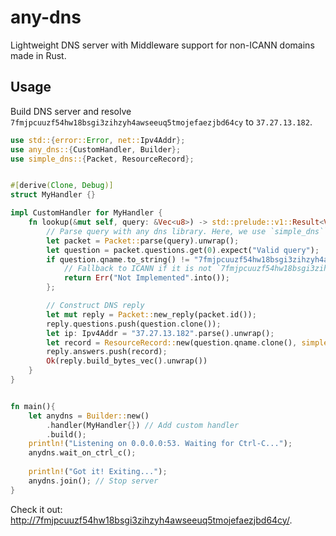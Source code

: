 # any-dns

Lightweight DNS server with Middleware support for non-ICANN domains made in Rust.

## Usage

Build DNS server and resolve `7fmjpcuuzf54hw18bsgi3zihzyh4awseeuq5tmojefaezjbd64cy` to `37.27.13.182`.


```rust
use std::{error::Error, net::Ipv4Addr};
use any_dns::{CustomHandler, Builder};
use simple_dns::{Packet, ResourceRecord};


#[derive(Clone, Debug)]
struct MyHandler {}

impl CustomHandler for MyHandler {
    fn lookup(&mut self, query: &Vec<u8>) -> std::prelude::v1::Result<Vec<u8>, Box<dyn Error>> {
        // Parse query with any dns library. Here, we use `simple_dns``.
        let packet = Packet::parse(query).unwrap();
        let question = packet.questions.get(0).expect("Valid query");
        if question.qname.to_string() != "7fmjpcuuzf54hw18bsgi3zihzyh4awseeuq5tmojefaezjbd64cy" || question.qtype != simple_dns::QTYPE::TYPE(simple_dns::TYPE::A) {
            // Fallback to ICANN if it is not `7fmjpcuuzf54hw18bsgi3zihzyh4awseeuq5tmojefaezjbd64cy`
            return Err("Not Implemented".into());
        };

        // Construct DNS reply
        let mut reply = Packet::new_reply(packet.id());
        reply.questions.push(question.clone());
        let ip: Ipv4Addr = "37.27.13.182".parse().unwrap();
        let record = ResourceRecord::new(question.qname.clone(), simple_dns::CLASS::IN, 120, simple_dns::rdata::RData::A(ip.try_into().unwrap()));
        reply.answers.push(record);
        Ok(reply.build_bytes_vec().unwrap())
    }
}


fn main(){
    let anydns = Builder::new()
        .handler(MyHandler{}) // Add custom handler
        .build();
    println!("Listening on 0.0.0.0:53. Waiting for Ctrl-C...");
    anydns.wait_on_ctrl_c();
    
    println!("Got it! Exiting...");
    anydns.join(); // Stop server
}
```

Check it out: [http://7fmjpcuuzf54hw18bsgi3zihzyh4awseeuq5tmojefaezjbd64cy/](http://7fmjpcuuzf54hw18bsgi3zihzyh4awseeuq5tmojefaezjbd64cy/).